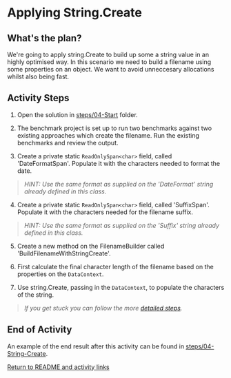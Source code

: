 # Applying String.Create

## What's the plan?

We're going to apply string.Create to build up some a string value in an highly optimised way. In this scenario we need to build a filename using some properties on an object. We want to avoid unneccesary allocations whilst also being fast.

## Activity Steps

1. Open the solution in [steps/04-Start](../steps/04-Start) folder.

2. The benchmark project is set up to run two benchmarks against two existing approaches which create the filename. Run the existing benchmarks and review the output.

3. Create a private static `ReadOnlySpan<char>` field, called 'DateFormatSpan'. Populate it with the characters needed to format the date.

> *HINT: Use the same format as supplied on the 'DateFormat' string already defined in this class.*

4. Create a private static `ReadOnlySpan<char>` field, called 'SuffixSpan'. Populate it with the characters needed for the filename suffix.

> *HINT: Use the same format as supplied on the 'Suffix' string already defined in this class.*

5. Create a new method on the FilenameBuilder called 'BuildFilenameWithStringCreate'.

6. First calculate the final character length of the filename based on the properties on the `DataContext`.

7. Use string.Create, passing in the `DataContext`, to populate the characters of the string.

> *If you get stuck you can follow the more [detailed steps](detailed/04-String-Create.md).*

## End of Activity

An example of the end result after this activity can be found in [steps/04-String-Create](../steps/04-String-Create).

[Return to README and activity links](../README.md)